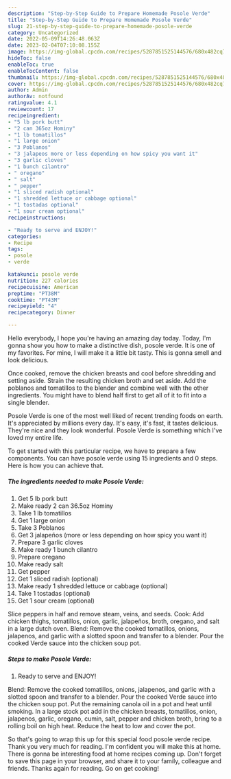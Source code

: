 ```yaml
---
description: "Step-by-Step Guide to Prepare Homemade Posole Verde"
title: "Step-by-Step Guide to Prepare Homemade Posole Verde"
slug: 21-step-by-step-guide-to-prepare-homemade-posole-verde
category: Uncategorized
date: 2022-05-09T14:26:48.063Z
date: 2023-02-04T07:10:08.155Z
image: https://img-global.cpcdn.com/recipes/5287851525144576/680x482cq70/posole-verde-recipe-main-photo.jpg
hideToc: false
enableToc: true
enableTocContent: false
thumbnail: https://img-global.cpcdn.com/recipes/5287851525144576/680x482cq70/posole-verde-recipe-main-photo.jpg
cover: https://img-global.cpcdn.com/recipes/5287851525144576/680x482cq70/posole-verde-recipe-main-photo.jpg
author: Admin
authorAv: notfound
ratingvalue: 4.1
reviewcount: 17
recipeingredient:
- "5 lb pork butt"
- "2 can 365oz Hominy"
- "1 lb tomatillos"
- "1 large onion"
- "3 Poblanos"
- "3 jalapeos more or less depending on how spicy you want it"
- "3 garlic cloves"
- "1 bunch cilantro"
- " oregano"
- " salt"
- " pepper"
- "1 sliced radish optional"
- "1 shredded lettuce or cabbage optional"
- "1 tostadas optional"
- "1 sour cream optional"
recipeinstructions:

- "Ready to serve and ENJOY!"
categories:
- Recipe
tags:
- posole
- verde

katakunci: posole verde 
nutrition: 227 calories
recipecuisine: American
preptime: "PT38M"
cooktime: "PT43M"
recipeyield: "4"
recipecategory: Dinner

---
```



Hello everybody, I hope you're having an amazing day today. Today, I'm gonna show you how to make a distinctive dish, posole verde. It is one of my favorites. For mine, I will make it a little bit tasty. This is gonna smell and look delicious.

Once cooked, remove the chicken breasts and cool before shredding and setting aside. Strain the resulting chicken broth and set aside. Add the poblanos and tomatillos to the blender and combine well with the other ingredients. You might have to blend half first to get all of it to fit into a single blender.

Posole Verde is one of the most well liked of recent trending foods on earth. It's appreciated by millions every day. It's easy, it's fast, it tastes delicious. They're nice and they look wonderful. Posole Verde is something which I've loved my entire life.


To get started with this particular recipe, we have to prepare a few components. You can have posole verde using 15 ingredients and 0 steps. Here is how you can achieve that.

<!--inarticleads1-->

##### The ingredients needed to make Posole Verde:

1. Get 5 lb pork butt
1. Make ready 2 can 36.5oz Hominy
1. Take 1 lb tomatillos
1. Get 1 large onion
1. Take 3 Poblanos
1. Get 3 jalapeños (more or less depending on how spicy you want it)
1. Prepare 3 garlic cloves
1. Make ready 1 bunch cilantro
1. Prepare  oregano
1. Make ready  salt
1. Get  pepper
1. Get 1 sliced radish (optional)
1. Make ready 1 shredded lettuce or cabbage (optional)
1. Take 1 tostadas (optional)
1. Get 1 sour cream (optional)


Slice peppers in half and remove steam, veins, and seeds. Cook: Add chicken thighs, tomatillos, onion, garlic, jalapeños, broth, oregano, and salt in a large dutch oven. Blend: Remove the cooked tomatillos, onions, jalapenos, and garlic with a slotted spoon and transfer to a blender. Pour the cooked Verde sauce into the chicken soup pot. 

<!--inarticleads2-->

##### Steps to make Posole Verde:


1. Ready to serve and ENJOY!

Blend: Remove the cooked tomatillos, onions, jalapenos, and garlic with a slotted spoon and transfer to a blender. Pour the cooked Verde sauce into the chicken soup pot. Put the remaining canola oil in a pot and heat until smoking. In a large stock pot add in the chicken breasts, tomatillos, onion, jalapenos, garlic, oregano, cumin, salt, pepper and chicken broth, bring to a rolling boil on high heat. Reduce the heat to low and cover the pot. 

So that's going to wrap this up for this special food posole verde recipe. Thank you very much for reading. I'm confident you will make this at home. There is gonna be interesting food at home recipes coming up. Don't forget to save this page in your browser, and share it to your family, colleague and friends. Thanks again for reading. Go on get cooking!
